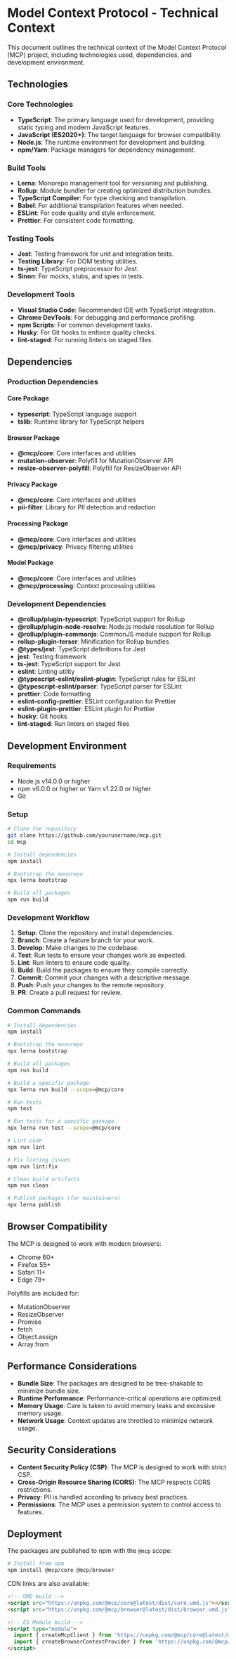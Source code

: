 # Model Context Protocol - Technical Context

This document outlines the technical context of the Model Context Protocol (MCP) project, including technologies used, dependencies, and development environment.

## Technologies

### Core Technologies

- **TypeScript**: The primary language used for development, providing static typing and modern JavaScript features.
- **JavaScript (ES2020+)**: The target language for browser compatibility.
- **Node.js**: The runtime environment for development and building.
- **npm/Yarn**: Package managers for dependency management.

### Build Tools

- **Lerna**: Monorepo management tool for versioning and publishing.
- **Rollup**: Module bundler for creating optimized distribution bundles.
- **TypeScript Compiler**: For type checking and transpilation.
- **Babel**: For additional transpilation features when needed.
- **ESLint**: For code quality and style enforcement.
- **Prettier**: For consistent code formatting.

### Testing Tools

- **Jest**: Testing framework for unit and integration tests.
- **Testing Library**: For DOM testing utilities.
- **ts-jest**: TypeScript preprocessor for Jest.
- **Sinon**: For mocks, stubs, and spies in tests.

### Development Tools

- **Visual Studio Code**: Recommended IDE with TypeScript integration.
- **Chrome DevTools**: For debugging and performance profiling.
- **npm Scripts**: For common development tasks.
- **Husky**: For Git hooks to enforce quality checks.
- **lint-staged**: For running linters on staged files.

## Dependencies

### Production Dependencies

#### Core Package

- **typescript**: TypeScript language support
- **tslib**: Runtime library for TypeScript helpers

#### Browser Package

- **@mcp/core**: Core interfaces and utilities
- **mutation-observer**: Polyfill for MutationObserver API
- **resize-observer-polyfill**: Polyfill for ResizeObserver API

#### Privacy Package

- **@mcp/core**: Core interfaces and utilities
- **pii-filter**: Library for PII detection and redaction

#### Processing Package

- **@mcp/core**: Core interfaces and utilities
- **@mcp/privacy**: Privacy filtering utilities

#### Model Package

- **@mcp/core**: Core interfaces and utilities
- **@mcp/processing**: Context processing utilities

### Development Dependencies

- **@rollup/plugin-typescript**: TypeScript support for Rollup
- **@rollup/plugin-node-resolve**: Node.js module resolution for Rollup
- **@rollup/plugin-commonjs**: CommonJS module support for Rollup
- **rollup-plugin-terser**: Minification for Rollup bundles
- **@types/jest**: TypeScript definitions for Jest
- **jest**: Testing framework
- **ts-jest**: TypeScript support for Jest
- **eslint**: Linting utility
- **@typescript-eslint/eslint-plugin**: TypeScript rules for ESLint
- **@typescript-eslint/parser**: TypeScript parser for ESLint
- **prettier**: Code formatting
- **eslint-config-prettier**: ESLint configuration for Prettier
- **eslint-plugin-prettier**: ESLint plugin for Prettier
- **husky**: Git hooks
- **lint-staged**: Run linters on staged files

## Development Environment

### Requirements

- Node.js v14.0.0 or higher
- npm v6.0.0 or higher or Yarn v1.22.0 or higher
- Git

### Setup

```bash
# Clone the repository
git clone https://github.com/yourusername/mcp.git
cd mcp

# Install dependencies
npm install

# Bootstrap the monorepo
npx lerna bootstrap

# Build all packages
npm run build
```

### Development Workflow

1. **Setup**: Clone the repository and install dependencies.
2. **Branch**: Create a feature branch for your work.
3. **Develop**: Make changes to the codebase.
4. **Test**: Run tests to ensure your changes work as expected.
5. **Lint**: Run linters to ensure code quality.
6. **Build**: Build the packages to ensure they compile correctly.
7. **Commit**: Commit your changes with a descriptive message.
8. **Push**: Push your changes to the remote repository.
9. **PR**: Create a pull request for review.

### Common Commands

```bash
# Install dependencies
npm install

# Bootstrap the monorepo
npx lerna bootstrap

# Build all packages
npm run build

# Build a specific package
npx lerna run build --scope=@mcp/core

# Run tests
npm test

# Run tests for a specific package
npx lerna run test --scope=@mcp/core

# Lint code
npm run lint

# Fix linting issues
npm run lint:fix

# Clean build artifacts
npm run clean

# Publish packages (for maintainers)
npx lerna publish
```

## Browser Compatibility

The MCP is designed to work with modern browsers:

- Chrome 60+
- Firefox 55+
- Safari 11+
- Edge 79+

Polyfills are included for:

- MutationObserver
- ResizeObserver
- Promise
- fetch
- Object.assign
- Array.from

## Performance Considerations

- **Bundle Size**: The packages are designed to be tree-shakable to minimize bundle size.
- **Runtime Performance**: Performance-critical operations are optimized.
- **Memory Usage**: Care is taken to avoid memory leaks and excessive memory usage.
- **Network Usage**: Context updates are throttled to minimize network usage.

## Security Considerations

- **Content Security Policy (CSP)**: The MCP is designed to work with strict CSP.
- **Cross-Origin Resource Sharing (CORS)**: The MCP respects CORS restrictions.
- **Privacy**: PII is handled according to privacy best practices.
- **Permissions**: The MCP uses a permission system to control access to features.

## Deployment

The packages are published to npm with the `@mcp` scope:

```bash
# Install from npm
npm install @mcp/core @mcp/browser
```

CDN links are also available:

```html
<!-- UMD build -->
<script src="https://unpkg.com/@mcp/core@latest/dist/core.umd.js"></script>
<script src="https://unpkg.com/@mcp/browser@latest/dist/browser.umd.js"></script>

<!-- ES Module build -->
<script type="module">
  import { createMcpClient } from 'https://unpkg.com/@mcp/core@latest/dist/core.esm.js';
  import { createBrowserContextProvider } from 'https://unpkg.com/@mcp/browser@latest/dist/browser.esm.js';
</script>
```
